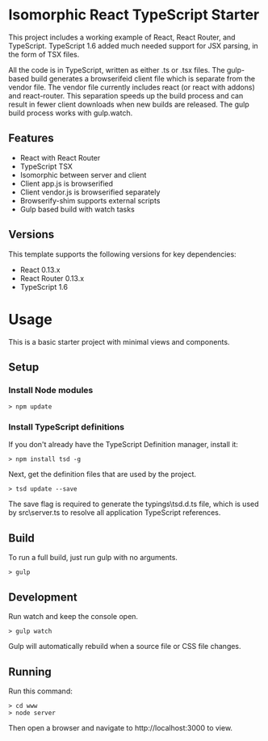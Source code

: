 
# Isomorphic React TypeScript Starter

This project includes a working example of React, React Router, and TypeScript.
TypeScript 1.6 added much needed support for JSX parsing, in the form of TSX files.

All the code is in TypeScript, written as either .ts or .tsx files. 
The gulp-based build generates a browserifeid client file which is separate from the vendor file.
The vendor file currently includes react (or react with addons) and react-router.
This separation speeds up the build process and can result in fewer client downloads when new builds are released.
The gulp build process works with gulp.watch.

## Features

* React with React Router
* TypeScript TSX
* Isomorphic between server and client
* Client app.js is browserified
* Client vendor.js is browserified separately
* Browserify-shim supports external scripts
* Gulp based build with watch tasks

## Versions

This template supports the following versions for key dependencies:

* React 0.13.x 
* React Router 0.13.x
* TypeScript 1.6

# Usage

This is a basic starter project with minimal views and components.

## Setup

### Install Node modules

```
> npm update
```

### Install TypeScript definitions

If you don't already have the TypeScript Definition manager, install it:

```
> npm install tsd -g
```

Next, get the definition files that are used by the project.

```
> tsd update --save
```

The save flag is required to generate the typings\tsd.d.ts file,
which is used by src\server.ts to resolve all application TypeScript references.

## Build

To run a full build, just run gulp with no arguments.

```
> gulp
```

## Development

Run watch and keep the console open. 

```
> gulp watch
```

Gulp will automatically rebuild when a source file or CSS file changes.

## Running

Run this command:

```
> cd www
> node server
```

Then open a browser and navigate to http://localhost:3000 to view.
